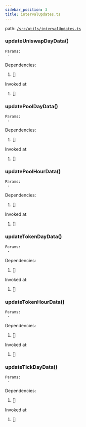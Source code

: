 ```yaml
---
sidebar_position: 3
title: intervalUpdates.ts
---
```


path: [`/src/utils/intervalUpdates.ts`](https://github.com/Uniswap/v3-subgraph/blob/main/src/utils/intervalUpdates.ts)


### updateUniswapDayData()

```
Params:
 - 
```

Dependencies:
1. []

Invoked at:
1. []


### updatePoolDayData()

```
Params:
 - 
```

Dependencies:
1. []

Invoked at:
1. []


### updatePoolHourData()

```
Params:
 - 
```

Dependencies:
1. []

Invoked at:
1. []


### updateTokenDayData()

```
Params:
 - 
```

Dependencies:
1. []

Invoked at:
1. []


### updateTokenHourData()

```
Params:
 - 
```

Dependencies:
1. []

Invoked at:
1. []


### updateTickDayData()

```
Params:
 - 
```

Dependencies:
1. []

Invoked at:
1. []